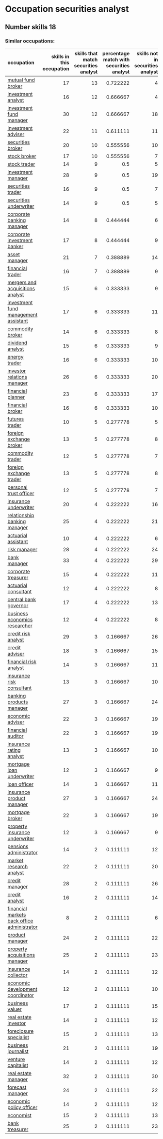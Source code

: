 # Occupation securities analyst
## Number skills 18
### Similar occupations:
| occupation                                                                                    |   skills in this occupation |   skills that match securities analyst |   percentage match with securities analyst |   skills not in securities analyst |
|:----------------------------------------------------------------------------------------------|----------------------------:|---------------------------------------:|-------------------------------------------:|-----------------------------------:|
| [mutual fund broker](mutual_fund_broker.md)                                                   |                          17 |                                     13 |                                   0.722222 |                                  4 |
| [investment analyst](investment_analyst.md)                                                   |                          16 |                                     12 |                                   0.666667 |                                  4 |
| [investment fund manager](investment_fund_manager.md)                                         |                          30 |                                     12 |                                   0.666667 |                                 18 |
| [investment adviser](investment_adviser.md)                                                   |                          22 |                                     11 |                                   0.611111 |                                 11 |
| [securities broker](securities_broker.md)                                                     |                          20 |                                     10 |                                   0.555556 |                                 10 |
| [stock broker](stock_broker.md)                                                               |                          17 |                                     10 |                                   0.555556 |                                  7 |
| [stock trader](stock_trader.md)                                                               |                          14 |                                      9 |                                   0.5      |                                  5 |
| [investment manager](investment_manager.md)                                                   |                          28 |                                      9 |                                   0.5      |                                 19 |
| [securities trader](securities_trader.md)                                                     |                          16 |                                      9 |                                   0.5      |                                  7 |
| [securities underwriter](securities_underwriter.md)                                           |                          14 |                                      9 |                                   0.5      |                                  5 |
| [corporate banking manager](corporate_banking_manager.md)                                     |                          14 |                                      8 |                                   0.444444 |                                  6 |
| [corporate investment banker](corporate_investment_banker.md)                                 |                          17 |                                      8 |                                   0.444444 |                                  9 |
| [asset manager](asset_manager.md)                                                             |                          21 |                                      7 |                                   0.388889 |                                 14 |
| [financial trader](financial_trader.md)                                                       |                          16 |                                      7 |                                   0.388889 |                                  9 |
| [mergers and acquisitions analyst](mergers_and_acquisitions_analyst.md)                       |                          15 |                                      6 |                                   0.333333 |                                  9 |
| [investment fund management assistant](investment_fund_management_assistant.md)               |                          17 |                                      6 |                                   0.333333 |                                 11 |
| [commodity broker](commodity_broker.md)                                                       |                          14 |                                      6 |                                   0.333333 |                                  8 |
| [dividend analyst](dividend_analyst.md)                                                       |                          15 |                                      6 |                                   0.333333 |                                  9 |
| [energy trader](energy_trader.md)                                                             |                          16 |                                      6 |                                   0.333333 |                                 10 |
| [investor relations manager](investor_relations_manager.md)                                   |                          26 |                                      6 |                                   0.333333 |                                 20 |
| [financial planner](financial_planner.md)                                                     |                          23 |                                      6 |                                   0.333333 |                                 17 |
| [financial broker](financial_broker.md)                                                       |                          16 |                                      6 |                                   0.333333 |                                 10 |
| [futures trader](futures_trader.md)                                                           |                          10 |                                      5 |                                   0.277778 |                                  5 |
| [foreign exchange broker](foreign_exchange_broker.md)                                         |                          13 |                                      5 |                                   0.277778 |                                  8 |
| [commodity trader](commodity_trader.md)                                                       |                          12 |                                      5 |                                   0.277778 |                                  7 |
| [foreign exchange trader](foreign_exchange_trader.md)                                         |                          13 |                                      5 |                                   0.277778 |                                  8 |
| [personal trust officer](personal_trust_officer.md)                                           |                          12 |                                      5 |                                   0.277778 |                                  7 |
| [insurance underwriter](insurance_underwriter.md)                                             |                          20 |                                      4 |                                   0.222222 |                                 16 |
| [relationship banking manager](relationship_banking_manager.md)                               |                          25 |                                      4 |                                   0.222222 |                                 21 |
| [actuarial assistant](actuarial_assistant.md)                                                 |                          10 |                                      4 |                                   0.222222 |                                  6 |
| [risk manager](risk_manager.md)                                                               |                          28 |                                      4 |                                   0.222222 |                                 24 |
| [bank manager](bank_manager.md)                                                               |                          33 |                                      4 |                                   0.222222 |                                 29 |
| [corporate treasurer](corporate_treasurer.md)                                                 |                          15 |                                      4 |                                   0.222222 |                                 11 |
| [actuarial consultant](actuarial_consultant.md)                                               |                          12 |                                      4 |                                   0.222222 |                                  8 |
| [central bank governor](central_bank_governor.md)                                             |                          17 |                                      4 |                                   0.222222 |                                 13 |
| [business economics researcher](business_economics_researcher.md)                             |                          12 |                                      4 |                                   0.222222 |                                  8 |
| [credit risk analyst](credit_risk_analyst.md)                                                 |                          29 |                                      3 |                                   0.166667 |                                 26 |
| [credit adviser](credit_adviser.md)                                                           |                          18 |                                      3 |                                   0.166667 |                                 15 |
| [financial risk analyst](financial_risk_analyst.md)                                           |                          14 |                                      3 |                                   0.166667 |                                 11 |
| [insurance risk consultant](insurance_risk_consultant.md)                                     |                          13 |                                      3 |                                   0.166667 |                                 10 |
| [banking products manager](banking_products_manager.md)                                       |                          27 |                                      3 |                                   0.166667 |                                 24 |
| [economic adviser](economic_adviser.md)                                                       |                          22 |                                      3 |                                   0.166667 |                                 19 |
| [financial auditor](financial_auditor.md)                                                     |                          22 |                                      3 |                                   0.166667 |                                 19 |
| [insurance rating analyst](insurance_rating_analyst.md)                                       |                          13 |                                      3 |                                   0.166667 |                                 10 |
| [mortgage loan underwriter](mortgage_loan_underwriter.md)                                     |                          12 |                                      3 |                                   0.166667 |                                  9 |
| [loan officer](loan_officer.md)                                                               |                          14 |                                      3 |                                   0.166667 |                                 11 |
| [insurance product manager](insurance_product_manager.md)                                     |                          27 |                                      3 |                                   0.166667 |                                 24 |
| [mortgage broker](mortgage_broker.md)                                                         |                          22 |                                      3 |                                   0.166667 |                                 19 |
| [property insurance underwriter](property_insurance_underwriter.md)                           |                          12 |                                      3 |                                   0.166667 |                                  9 |
| [pensions administrator](pensions_administrator.md)                                           |                          14 |                                      2 |                                   0.111111 |                                 12 |
| [market research analyst](market_research_analyst.md)                                         |                          22 |                                      2 |                                   0.111111 |                                 20 |
| [credit manager](credit_manager.md)                                                           |                          28 |                                      2 |                                   0.111111 |                                 26 |
| [credit analyst](credit_analyst.md)                                                           |                          16 |                                      2 |                                   0.111111 |                                 14 |
| [financial markets back office administrator](financial_markets_back_office_administrator.md) |                           8 |                                      2 |                                   0.111111 |                                  6 |
| [product manager](product_manager.md)                                                         |                          24 |                                      2 |                                   0.111111 |                                 22 |
| [property acquisitions manager](property_acquisitions_manager.md)                             |                          25 |                                      2 |                                   0.111111 |                                 23 |
| [insurance collector](insurance_collector.md)                                                 |                          14 |                                      2 |                                   0.111111 |                                 12 |
| [economic development coordinator](economic_development_coordinator.md)                       |                          12 |                                      2 |                                   0.111111 |                                 10 |
| [business valuer](business_valuer.md)                                                         |                          17 |                                      2 |                                   0.111111 |                                 15 |
| [real estate investor](real_estate_investor.md)                                               |                          14 |                                      2 |                                   0.111111 |                                 12 |
| [foreclosure specialist](foreclosure_specialist.md)                                           |                          15 |                                      2 |                                   0.111111 |                                 13 |
| [business journalist](business_journalist.md)                                                 |                          21 |                                      2 |                                   0.111111 |                                 19 |
| [venture capitalist](venture_capitalist.md)                                                   |                          14 |                                      2 |                                   0.111111 |                                 12 |
| [real estate manager](real_estate_manager.md)                                                 |                          32 |                                      2 |                                   0.111111 |                                 30 |
| [forecast manager](forecast_manager.md)                                                       |                          24 |                                      2 |                                   0.111111 |                                 22 |
| [economic policy officer](economic_policy_officer.md)                                         |                          14 |                                      2 |                                   0.111111 |                                 12 |
| [economist](economist.md)                                                                     |                          15 |                                      2 |                                   0.111111 |                                 13 |
| [bank treasurer](bank_treasurer.md)                                                           |                          25 |                                      2 |                                   0.111111 |                                 23 |
